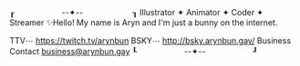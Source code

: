 ┎　　 　　                    　--✦--　　 　　                   　 ┒
   Illustrator ✦ Animator ✦ Coder ✦ Streamer
   ✨Hello! My name is Aryn and I'm just a bunny on the internet.
   
   TTV⋯ https://twitch.tv/arynbun
   BSKY⋯ http://bsky.arynbun.gay/
   Business Contact
   business@arynbun.gay
┖　　 　　                    　--✦--　　 　　                    　┚
